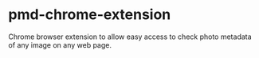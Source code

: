# pmd-chrome-extension
Chrome browser extension to allow easy access to check photo metadata of any image on any web page.
